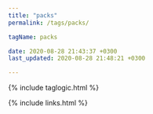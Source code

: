 ```yaml
---
title: "packs"
permalink: /tags/packs/

tagName: packs

date: 2020-08-28 21:43:37 +0300
last_updated: 2020-08-28 21:48:21 +0300

---
```


{% include taglogic.html %}

{% include links.html %}
